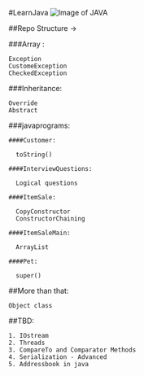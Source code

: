 #LearnJava
![Image of JAVA](https://cdn-images-1.medium.com/max/1600/1*_FFpkCWD-KwQmc7oevCRBQ.jpeg)

##Repo Structure ->

  ###Array : 
  
    Exception	
    CustomeException
    CheckedException

  ###Inheritance:
  
    Override
    Abstract

  ###javaprograms:
  
    ####Customer:
    
      toString()
      
    ####InterviewQuestions:
    
      Logical questions
    
    ####ItemSale:
    
      CopyConstructor
      ConstructorChaining
    
    ####ItemSaleMain:
    
      ArrayList
    
    ####Pet:
    
      super()
      
##More than that:

	Object class
  
##TBD:

	1. IOstream
	2. Threads
	3. CompareTo and Comparator Methods
	4. Serialization - Advanced
	5. Addressbook in java
	






